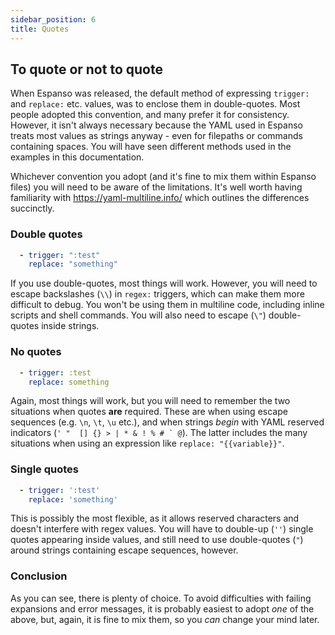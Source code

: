 ```yaml
---
sidebar_position: 6
title: Quotes
---
```


## To quote or not to quote

When Espanso was released, the default method of expressing `trigger:` and `replace:` etc. values, was to enclose them in double-quotes. Most people adopted this convention, and many prefer it for consistency. However, it isn't always necessary because the YAML used in Espanso treats most values as strings anyway - even for filepaths or commands containing spaces. You will have seen different methods used in the examples in this documentation.

Whichever convention you adopt (and it's fine to mix them within Espanso files) you will need to be aware of the limitations. It's well worth having familiarity with https://yaml-multiline.info/ which outlines the differences succinctly.

### Double quotes
```yml
  - trigger: ":test"
    replace: "something"
```            
If you use double-quotes, most things will work. However, you will need to escape backslashes (`\\`) in `regex:` triggers, which can make them more difficult to debug. You won't be using them in multiline code, including inline scripts and shell commands. You will also need to escape (`\"`) double-quotes inside strings.

### No quotes
```yml
  - trigger: :test
    replace: something
``` 
Again, most things will work, but you will need to remember the two situations when quotes **are** required. These are when using escape sequences (e.g. `\n`, `\t`, `\u` etc.), and when strings *begin* with YAML reserved indicators (``' "  [] {} > | * & ! % # ` @``). The latter includes the many situations when using an expression like `replace: "{{variable}}"`.

### Single quotes
```yml
  - trigger: ':test'
    replace: 'something'
```
This is possibly the most flexible, as it allows reserved characters and doesn't interfere with regex values. You will have to double-up (`''`) single quotes appearing inside values, and still need to use double-quotes (`"`) around strings containing escape sequences, however.

### Conclusion
As you can see, there is plenty of choice. To avoid difficulties with failing expansions and error messages, it is probably easiest to adopt *one* of the above, but, again, it is fine to mix them, so you *can* change your mind later.
